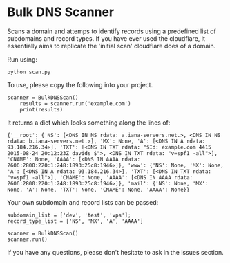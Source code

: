 # Bulk DNS Scanner
Scans a domain and attemps to identify records using a predefined list of subdomains and record types.
If you have ever used the cloudflare, it essentially aims to replicate the 'initial scan' cloudflare does of a domain.

Run using:

	python scan.py

To use, please copy the following into your project.

	scanner = BulkDNSScan()
    	results = scanner.run('example.com')
    	print(results)

It returns a dict which looks something along the lines of:

	{'__root': {'NS': [<DNS IN NS rdata: a.iana-servers.net.>, <DNS IN NS rdata: b.iana-servers.net.>], 'MX': None, 'A': [<DNS IN A rdata: 93.184.216.34>], 'TXT': [<DNS IN TXT rdata: "$Id: example.com 4415 2015-08-24 20:12:23Z davids $">, <DNS IN TXT rdata: "v=spf1 -all">], 'CNAME': None, 'AAAA': [<DNS IN AAAA rdata: 2606:2800:220:1:248:1893:25c8:1946>]}, 'www': {'NS': None, 'MX': None, 'A': [<DNS IN A rdata: 93.184.216.34>], 'TXT': [<DNS IN TXT rdata: "v=spf1 -all">], 'CNAME': None, 'AAAA': [<DNS IN AAAA rdata: 2606:2800:220:1:248:1893:25c8:1946>]}, 'mail': {'NS': None, 'MX': None, 'A': None, 'TXT': None, 'CNAME': None, 'AAAA': None}}

Your own subdomain and record lists can be passed:

	subdomain_list = ['dev', 'test', 'vps'];
	record_type_list = ['NS', 'MX', 'A', 'AAAA']
	
	scanner = BulkDNSScan()
	scanner.run()

If you have any questions, please don't hesitate to ask in the issues section.
